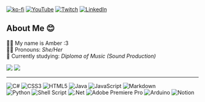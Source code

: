 [![ko-fi](https://ko-fi.com/img/githubbutton_sm.svg)](https://ko-fi.com/y2k04) [![YouTube](https://img.shields.io/badge/YouTube-%23FF0000.svg?logo=YouTube&logoColor=white)](https://youtube.com/@y2k04) [![Twitch](https://img.shields.io/badge/Twitch-%239146FF.svg?logo=Twitch&logoColor=white)](https://twitch.tv/y2k4_) [![LinkedIn](https://img.shields.io/badge/LinkedIn-%230077B5.svg?logo=linkedin&logoColor=white)](https://linkedin.com/in/oliver-healing)

## About Me 😊
🙋‍♀️ My name is Amber :3<br>
🏳️‍⚧️ Pronouns: *She/Her*<br>
🌱 Currently studying: *Diploma of Music (Sound Production)*

![](https://github-readme-stats.vercel.app/api?username=y2k04&theme=react&hide_border=false&include_all_commits=false&count_private=false)
![](https://github-readme-stats.vercel.app/api/top-langs/?username=y2k04&theme=react&hide_border=false&include_all_commits=false&count_private=false&layout=compact)

---
![C#](https://img.shields.io/badge/c%23-%23239120.svg?style=flat&logo=c-sharp&logoColor=white) ![CSS3](https://img.shields.io/badge/css3-%231572B6.svg?style=flat&logo=css3&logoColor=white) ![HTML5](https://img.shields.io/badge/html5-%23E34F26.svg?style=flat&logo=html5&logoColor=white) ![Java](https://img.shields.io/badge/java-%23ED8B00.svg?style=flat&logo=java&logoColor=white) ![JavaScript](https://img.shields.io/badge/javascript-%23323330.svg?style=flat&logo=javascript&logoColor=%23F7DF1E) ![Markdown](https://img.shields.io/badge/markdown-%23000000.svg?style=flat&logo=markdown&logoColor=white)<br>
![Python](https://img.shields.io/badge/python-3670A0?style=flat&logo=python&logoColor=ffdd54) ![Shell Script](https://img.shields.io/badge/shell_script-%23121011.svg?style=flat&logo=gnu-bash&logoColor=white) ![.Net](https://img.shields.io/badge/.NET-5C2D91?style=flat&logo=.net&logoColor=white) ![Adobe Premiere Pro](https://img.shields.io/badge/Adobe%20Premiere%20Pro-9999FF.svg?style=flat&logo=Adobe%20Premiere%20Pro&logoColor=white) ![Arduino](https://img.shields.io/badge/-Arduino-00979D?style=flat&logo=Arduino&logoColor=white) ![Notion](https://img.shields.io/badge/Notion-%23000000.svg?style=flat&logo=notion&logoColor=white)
